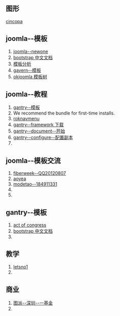 ## 图形
[cincopa](http://help.cincopa.com/forums/20785369-Joomla-Guides)

## joomla--模板
1. [joomla--newone](http://www.newone.org/)
2. [bootstrap 中文文档](http://wrongwaycn.github.com/bootstrap/docs/index.html)
3. [模板分析](http://www.templaza.com/197-nicanian.html)
4. [gavern--模板](http://joomla30.gavick.com/)
5. [okjoomla 模板树](http://www.okjoomla.com/joomshaper/74w5ob96y.shtml)

## joomla--教程
1. [gantry--模板](http://demo.gantry-framework.org/)
2. We recommend the bundle for first-time installs.
3. [roknavmenu](http://www.rockettheme.com/extensions-joomla/roknavmenu)
4. [gantry--framework 下载](http://www.gantry-framework.org/download)
5. [gantry--document--开始](http://www.gantry-framework.org/documentation/joomla)
6. [gantry--configure--配置副本](http://www.gantry-framework.org/documentation/joomla/configure)
7. 

## joomla--模板交流
1. [fiberweek--QQ20120807](http://www.fiberweek.com/)
2. [aoyea](http://www.aoyea.com/)
3. [modetao--184911331](http://modetao.com/)
4. 
5. 

## gantry--模板
1. [act of congress](http://www.actofcongressmusic.com/)
2. [bootstrap 中文文档](http://wrongwaycn.github.com/bootstrap/docs/index.html)
3. 

## 教学
1. [letsno1](http://www.letsno1.cn/student/teacher_list.php?page=5&S=1&Order=bydate)
2. 

## 商业
1. [图派--深圳--一基金](http://www.toprand.com/index.htm)
2. 
